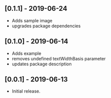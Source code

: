## [0.1.1] - 2019-06-24
* Adds sample image
* upgrades package dependencies

## [0.1.0] - 2019-06-14
* Adds example
* removes undefined textWidthBasis parameter
* updates package description

## [0.0.1] - 2019-06-13
* Initial release.
